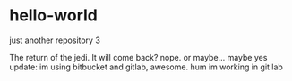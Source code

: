 # hello-world

just another repository
3

The return of the jedi.
It will come back?
nope.
or maybe...
maybe yes
update: im using bitbucket and gitlab, awesome.
hum
im working in git lab
